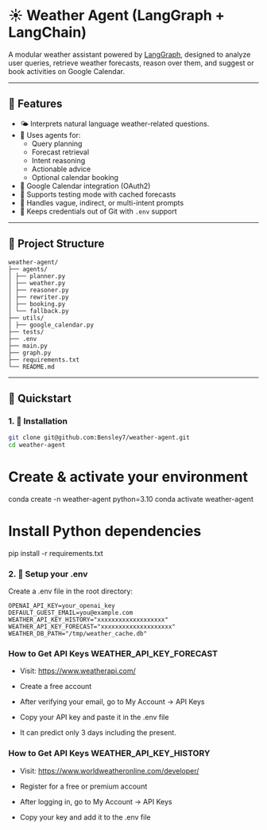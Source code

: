 # ☀️ Weather Agent (LangGraph + LangChain)

A modular weather assistant powered by [LangGraph](https://github.com/langchain-ai/langgraph), designed to analyze user queries, retrieve weather forecasts, reason over them, and suggest or book activities on Google Calendar.

---

## 🚀 Features

- 🌤️ Interprets natural language weather-related questions.
- 🧠 Uses agents for:
  - Query planning
  - Forecast retrieval
  - Intent reasoning
  - Actionable advice
  - Optional calendar booking
- 📅 Google Calendar integration (OAuth2)
- 🧪 Supports testing mode with cached forecasts
- 🔄 Handles vague, indirect, or multi-intent prompts
- 🔐 Keeps credentials out of Git with `.env` support

---

## 🧱 Project Structure

```text
weather-agent/
├── agents/
│ ├── planner.py
│ ├── weather.py
│ ├── reasoner.py
│ ├── rewriter.py
│ ├── booking.py
│ └── fallback.py
├── utils/
│ ├── google_calendar.py
├── tests/
├── .env
├── main.py
├── graph.py
├── requirements.txt
└── README.md
```

---

## 🧪 Quickstart

### 1. 🔧 Installation

```bash
git clone git@github.com:Bensley7/weather-agent.git
cd weather-agent
```

# Create & activate your environment
conda create -n weather-agent python=3.10
conda activate weather-agent

# Install Python dependencies
pip install -r requirements.txt

### 2. 📁 Setup your .env
Create a .env file in the root directory:

```text
OPENAI_API_KEY=your_openai_key
DEFAULT_GUEST_EMAIL=you@example.com
WEATHER_API_KEY_HISTORY="xxxxxxxxxxxxxxxxxxx"
WEATHER_API_KEY_FORECAST="xxxxxxxxxxxxxxxxxxxx"
WEATHER_DB_PATH="/tmp/weather_cache.db"
```

### How to Get API Keys WEATHER_API_KEY_FORECAST

- Visit: https://www.weatherapi.com/

- Create a free account

- After verifying your email, go to My Account → API Keys

- Copy your API key and paste it in the .env file

- It can predict only 3 days including the present.

### How to Get API Keys WEATHER_API_KEY_HISTORY

- Visit: https://www.worldweatheronline.com/developer/

- Register for a free or premium account

- After logging in, go to My Account → API Keys

- Copy your key and add it to the .env file